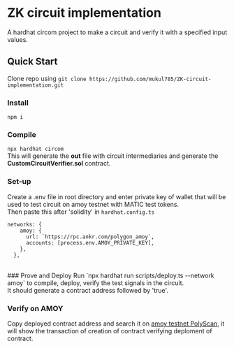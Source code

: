 # ZK circuit implementation
A hardhat circom project to make a circuit and verify it with a specified input values.

## Quick Start
Clone repo using `git clone https://github.com/mukul785/ZK-circuit-implementation.git`

### Install
`npm i`

### Compile
`npx hardhat circom` <br>
This will generate the **out** file with circuit intermediaries and generate the **CustomCircuitVerifier.sol** contract.

### Set-up
Create a .env file in root directory and enter private key of wallet that will be used to test circuit on amoy testnet with MATIC test tokens.<br>
Then paste this after 'solidity' in `hardhat.config.ts` <br>
```
networks: {
    amoy: {
      url: `https://rpc.ankr.com/polygon_amoy`,
      accounts: [process.env.AMOY_PRIVATE_KEY],
    },
  },
```
<br>
### Prove and Deploy
Run `npx hardhat run scripts/deploy.ts --network amoy` to compile, deploy, verify the test signals in the circuit.<br>
It should generate a contract address followed by 'true'.

### Verify on AMOY
Copy deployed contract address and search it on [amoy testnet PolyScan](https://amoy.polygonscan.com/), it will show the transaction of creation of contract verifying deploment of contract.
